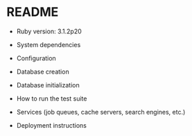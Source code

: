 # README

* Ruby version: 3.1.2p20

* System dependencies

* Configuration

* Database creation

* Database initialization

* How to run the test suite

* Services (job queues, cache servers, search engines, etc.)

* Deployment instructions
